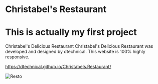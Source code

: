 # Christabel's Restaurant

# This is actually my first project

Christabel's Delicious Restaurant
Christabel's Delicious Restaurant was developed and designed by dtechnical.
This website is 100% highly responsive.

https://dtechnical.github.io/Christabels.Restaurant/

![Resto](https://user-images.githubusercontent.com/107305274/209535699-73067d4a-d5cb-4750-bb38-1acb6279c6ad.png)
